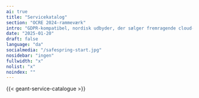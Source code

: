 ```yaml
---
ai: true
title: "Servicekatalog"
section: "OCRE 2024-rammeværk"
intro: "GDPR-kompatibel, nordisk udbyder, der sælger fremragende cloud-løsninger, ikke data."
date: "2025-01-20"
draft: false
language: "da"
socialmedia: "/safespring-start.jpg"
nosidebar: "ingen"
fullwidth: "x"
nolist: "x"
noindex: ""
---
```

{{< geant-service-catalogue >}}